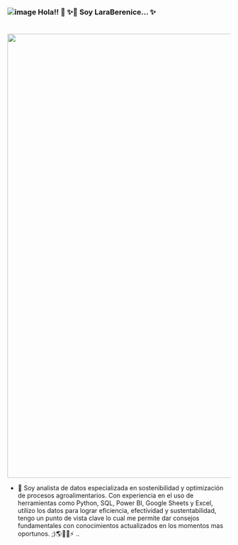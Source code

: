 ###  ![image](https://github.com/user-attachments/assets/70bb8b8e-b3ce-48a3-ae6f-5c4cb1db8434) Hola!! 👋 ✨🔭 Soy LaraBerenice... ✨
<!DOCTYPE html>
<html lang="es">
<head>
    <meta charset="UTF-8">
    <meta name="viewport" content="width=device-width, initial-scale=1.0">
</head>
<body>
    <h1> </h1>
    <img src="https://digital.agrishow.com.br/sites/agrishow.com/files/shutterstock_1396252643.jpg" width="1000">
</body>
</html>


- 🌱 Soy analista de datos especializada en sostenibilidad y optimización de procesos agroalimentarios. Con experiencia en el uso de herramientas como Python, SQL, Power BI, Google Sheets y Excel, utilizo los datos para lograr eficiencia, efectividad y sustentabilidad, tengo un punto de vista clave lo cual me permite dar consejos fundamentales con conocimientos actualizados en los momentos mas oportunos. ;)🌎🍃😄⚡ ..
